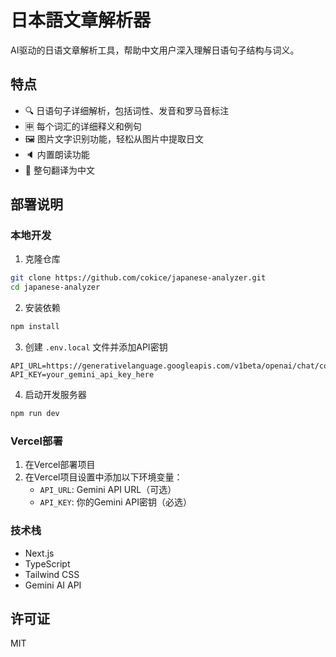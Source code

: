 # 日本語文章解析器

AI驱动的日语文章解析工具，帮助中文用户深入理解日语句子结构与词义。

## 特点

- 🔍 日语句子详细解析，包括词性、发音和罗马音标注
- 🈸 每个词汇的详细释义和例句
- 🖼️ 图片文字识别功能，轻松从图片中提取日文
- 🔈 内置朗读功能
- 🔄 整句翻译为中文


## 部署说明

### 本地开发

1. 克隆仓库
```bash
git clone https://github.com/cokice/japanese-analyzer.git
cd japanese-analyzer
```

2. 安装依赖
```bash
npm install
```

3. 创建 `.env.local` 文件并添加API密钥
```
API_URL=https://generativelanguage.googleapis.com/v1beta/openai/chat/completions
API_KEY=your_gemini_api_key_here
```

4. 启动开发服务器
```bash
npm run dev
```

### Vercel部署

1. 在Vercel部署项目
2. 在Vercel项目设置中添加以下环境变量：
   - `API_URL`: Gemini API URL（可选）
   - `API_KEY`: 你的Gemini API密钥（必选）

### 技术栈

- Next.js
- TypeScript
- Tailwind CSS
- Gemini AI API

## 许可证

MIT
